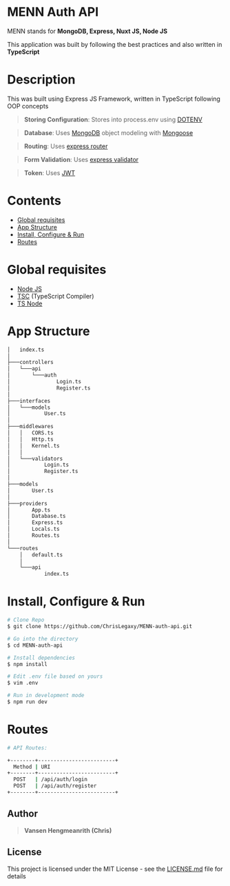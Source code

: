 # MENN Auth API

MENN stands for **MongoDB, Express, Nuxt JS, Node JS**

This application was built by following the best practices and also written in **TypeScript**

# Description

  This was built using Express JS Framework, written in TypeScript following OOP concepts
> **Storing Configuration**: Stores into process.env using [DOTENV](https://github.com/motdotla/dotenv) 

> **Database**: Uses [MongoDB](https://www.mongodb.com/) object modeling with [Mongoose](https://mongoosejs.com/)

> **Routing**: Uses [express router](https://expressjs.com/en/api.html#express.router)

> **Form Validation**: Uses [express validator](https://express-validator.github.io/docs/)

> **Token**: Uses [JWT](https://jwt.io/)

# Contents

- [Global requisites](#global-requisites)
- [App Structure](#app-structure)
- [Install, Configure & Run](#install-configure--run)
- [Routes](#routes)

# Global requisites

- [Node JS](https://nodejs.org/en/)
- [TSC](https://www.typescriptlang.org/docs/handbook/compiler-options.html) (TypeScript Compiler)
- [TS Node](https://github.com/TypeStrong/ts-node)

# App Structure

```bash
│   index.ts
│
├───controllers
│   └───api
│       └───auth
│               Login.ts
│               Register.ts
│
├───interfaces
│   └───models
│           User.ts
│
├───middlewares
│   │   CORS.ts
│   │   Http.ts
│   │   Kernel.ts
│   │
│   └───validators
│           Login.ts
│           Register.ts
│
├───models
│       User.ts
│
├───providers
│       App.ts
│       Database.ts
│       Express.ts
│       Locals.ts
│       Routes.ts
│
└───routes
    │   default.ts
    │
    └───api
            index.ts
```

# Install, Configure & Run

```bash
# Clone Repo
$ git clone https://github.com/ChrisLegaxy/MENN-auth-api.git

# Go into the directory
$ cd MENN-auth-api

# Install dependencies
$ npm install

# Edit .env file based on yours
$ vim .env

# Run in development mode
$ npm run dev
```

# Routes

```sh
# API Routes:

+--------+-------------------------+
  Method | URI
+--------+-------------------------+
  POST   | /api/auth/login
  POST   | /api/auth/register
+--------+-------------------------+
```

## Author

> **Vansen Hengmeanrith (Chris)**

## License

This project is licensed under the MIT License - see the [LICENSE.md](LICENSE.md) file for details
